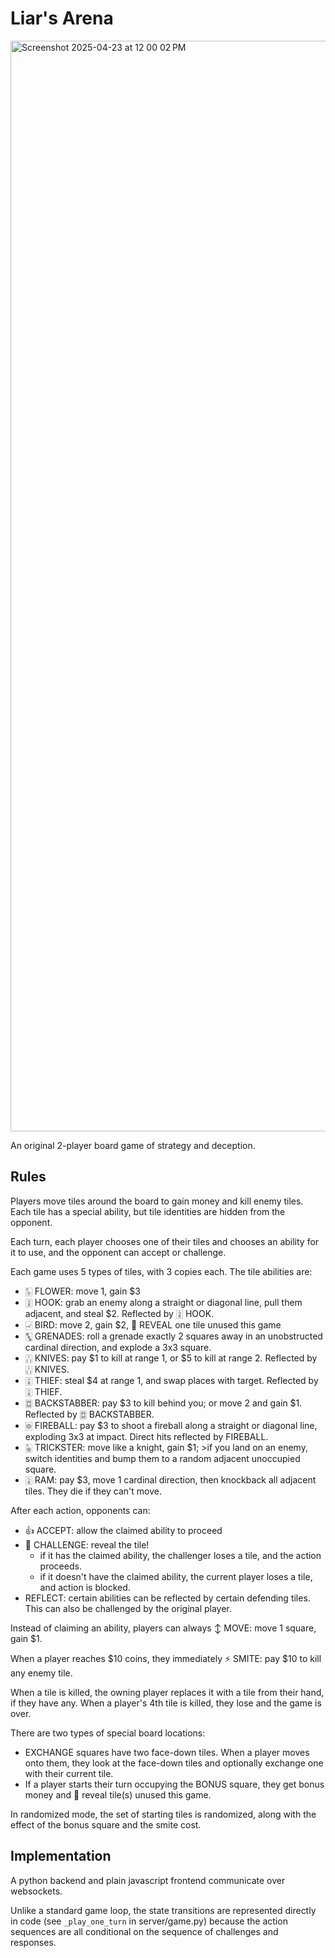 # Liar's Arena

<img width="1745" alt="Screenshot 2025-04-23 at 12 00 02 PM" src="https://github.com/user-attachments/assets/f5f70296-d2aa-40e8-9586-ae10c61c189b" />

An original 2-player board game of strategy and deception.

## Rules

Players move tiles around the board to gain money and kill enemy tiles.  Each tile has a special ability, but tile identities are hidden from the opponent.

Each turn, each player chooses one of their tiles and chooses an ability for it to use, and the opponent can accept or challenge.

Each game uses 5 types of tiles, with 3 copies each.  The tile abilities are:
 - 🀥 FLOWER: move 1, gain $3
 - 🀍 HOOK: grab an enemy along a straight or diagonal line, pull them adjacent, and steal $2.  Reflected by 🀍 HOOK.
 - 🀐 BIRD: move 2, gain $2, 🔎 REVEAL one tile unused this game
 - 🀛 GRENADES: roll a grenade exactly 2 squares away in an unobstructed cardinal direction, and explode a 3x3 square.
 - 🀒 KNIVES: pay $1 to kill at range 1, or $5 to kill at range 2.  Reflected by 🀒 KNIVES.
 - 🀌 THIEF: steal $4 at range 1, and swap places with target.  Reflected by 🀌 THIEF.
 - 🀗 BACKSTABBER: pay $3 to kill behind you; or move 2 and gain $1.  Reflected by 🀗 BACKSTABBER.
 - 🀙 FIREBALL: pay $3 to shoot a fireball along a straight or diagonal line, exploding 3x3 at impact. Direct hits reflected by FIREBALL.
 - 🀩 TRICKSTER: move like a knight, gain $1; >if you land on an enemy, switch identities and bump them to a random adjacent unoccupied square.
 - 🀎 RAM: pay $3, move 1 cardinal direction, then knockback all adjacent tiles.  They die if they can't move.

After each action, opponents can:
 - 👍 ACCEPT: allow the claimed ability to proceed
 - 🚩 CHALLENGE: reveal the tile!
     - if it has the claimed ability, the challenger loses a tile, and the action proceeds.
     - if it doesn't have the claimed ability, the current player loses a tile, and action is blocked.
 - REFLECT: certain abilities can be reflected by certain defending tiles.  This can also be challenged by the original player.

Instead of claiming an ability, players can always ↕ MOVE: move 1 square, gain $1.

When a player reaches $10 coins, they immediately ⚡ SMITE: pay $10 to kill any enemy tile.

When a tile is killed, the owning player replaces it with a tile from their hand, if they have any.  When a player's 4th tile is killed, they lose and the game is over.

There are two types of special board locations:
 - EXCHANGE squares have two face-down tiles.  When a player moves onto them, they look at the face-down tiles and optionally exchange one with their current tile.
 - If a player starts their turn occupying the BONUS square, they get bonus money and 🔎 reveal tile(s) unused this game.

In randomized mode, the set of starting tiles is randomized, along with the effect of the bonus square and the smite cost.

## Implementation

A python backend and plain javascript frontend communicate over websockets.

Unlike a standard game loop, the state transitions are represented directly in code (see `_play_one_turn` in server/game.py) because the action sequences are all conditional on the sequence of challenges and responses.
